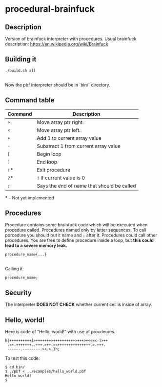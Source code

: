 # procedural-brainfuck
## Description
Version of brainfuck interpreter with procedures. Usual brainfuck description: https://en.wikipedia.org/wiki/Brainfuck
## Building it
```
./build.sh all
```
<br>
Now the pbf interpreter should be in `bin/` directory.
<br>

## Command table

|Command                 |Description              |
|------------------------|-------------------------|
|`>`                     | Move array ptr right.   |
|`<`                     | Move array ptr left.    |
|`+`                     | Add 1 to current array value|
|`-`                     | Substract 1 from current array value|
|`[`                     | Begin loop              |
|`]`                     | End loop                |
|`!`*                    | Exit procedure          |
|`?`*                    | `!` if current value is 0 |
|`;`                     | Says the end of name that should be called |

<b>*</b> – Not yet implemented 
## Procedures
Procedure contains some brainfuck code which will be executed when procedure called. Procedures named only by letter sequences. To call porcedure you should put it name and `;` after it. Procedures could call other procedures. You are free to define procedure inside a loop, but **this could lead to a severe memory leak.**<br>
```
procedure_name{...}
```
<br>
Calling it:<br>

```
procedure_name;
```
## Security
The interpreter **DOES NOT CHECK** whether current cell is inside of array. 
## Hello, world!
Here is code of "Hello, world!" with use of procdeures.
```
h{++++++++++[>+++++++>++++++++++>+++>+<<<<-]>++
 .>+.+++++++..+++.>++.<<+++++++++++++++.>.+++.
 ------.--------.>+.>.}h;
 ```
 To test this code:<br> 
 ```
 $ cd bin/
 $ ./pbf < ../examples/hello_world.pbf
 Hello world!
 $
 ```
